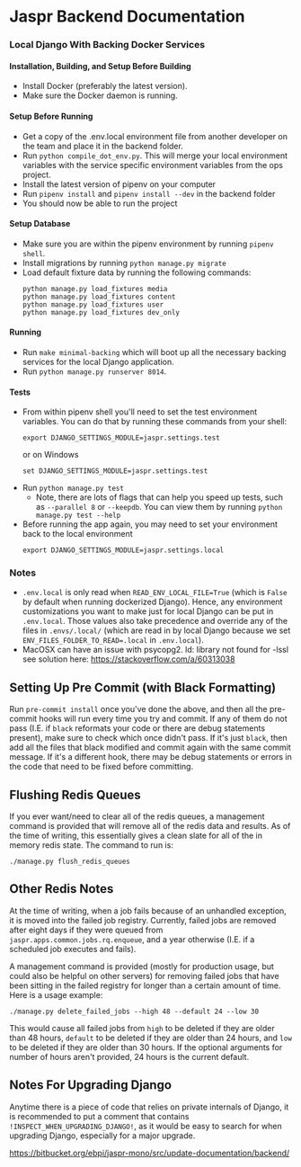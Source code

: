 # Jaspr Backend Documentation

### Local Django With Backing Docker Services

#### Installation, Building, and Setup Before Building
- Install Docker (preferably the latest version).
- Make sure the Docker daemon is running.

#### Setup Before Running
- Get a copy of the .env.local environment file from another developer on the team and place it in the backend folder.
- Run `python compile_dot_env.py`.  This will merge your local environment variables with the service specific environment variables from the ops project.
- Install the latest version of pipenv on your computer
- Run `pipenv install` and `pipenv install --dev` in the backend folder
- You should now be able to run the project

#### Setup Database
- Make sure you are within the pipenv environment by running `pipenv shell`.
- Install migrations by running `python manage.py migrate`
- Load default fixture data by running the following commands:
  ```shell
  python manage.py load_fixtures media
  python manage.py load_fixtures content
  python manage.py load_fixtures user
  python manage.py load_fixtures dev_only
  ```

#### Running
- Run `make minimal-backing` which will boot up all the necessary backing services for the local Django application.
- Run `python manage.py runserver 8014`.

#### Tests
- From within pipenv shell you'll need to set the test environment variables.  You can do that by running these commands from your shell:
  ```shell
  export DJANGO_SETTINGS_MODULE=jaspr.settings.test
  ```
  or on Windows
  ```shell
  set DJANGO_SETTINGS_MODULE=jaspr.settings.test
  ```
- Run `python manage.py test`
  - Note, there are lots of flags that can help you speed up tests, such as `--parallel 8` or `--keepdb`.  You can view them by running `python manage.py test --help`
- Before running the app again, you may need to set your environment back to the local environment
  ```shell
  export DJANGO_SETTINGS_MODULE=jaspr.settings.local
  ```

### Notes
- `.env.local` is only read when `READ_ENV_LOCAL_FILE=True` (which is `False` by default when running dockerized Django). Hence, any environment customizations you want to make just for local Django can be put in `.env.local`. Those values also take precedence and override any of the files in `.envs/.local/` (which are read in by local Django because we set `ENV_FILES_FOLDER_TO_READ=.local` in `.env.local`).
- MacOSX can have an issue with psycopg2. ld: library not found for -lssl  see solution here: https://stackoverflow.com/a/60313038

## Setting Up Pre Commit (with Black Formatting)
Run `pre-commit install` once you've done the above, and then all the pre-commit hooks will run every time you try and commit. If any of them do not pass (I.E. if `black` reformats your code or there are debug statements present), make sure to check which once didn't pass. If it's just `black`, then add all the files that black modified and commit again with the same commit message. If it's a different hook, there may be debug statements or errors in the code that need to be fixed before committing.


## Flushing Redis Queues
If you ever want/need to clear all of the redis queues, a management command is provided that will remove all of the redis data and results. As of the time of writing, this essentially gives a clean slate for all of the in memory redis state. The command to run is:

`./manage.py flush_redis_queues`


## Other Redis Notes
At the time of writing, when a job fails because of an unhandled exception, it is moved into the failed job registry. Currently, failed jobs are removed after eight days if they were queued from `jaspr.apps.common.jobs.rq.enqueue`, and a year otherwise (I.E. if a scheduled job executes and fails).

A management command is provided (mostly for production usage, but could also be helpful on other servers) for removing failed jobs that have been sitting in the failed registry for longer than a certain amount of time. Here is a usage example:

`./manage.py delete_failed_jobs --high 48 --default 24 --low 30`

This would cause all failed jobs from `high` to be deleted if they are older than 48 hours, `default` to be deleted if they are older than 24 hours, and `low` to be deleted if they are older than 30 hours. If the optional arguments for number of hours aren't provided, 24 hours is the current default.


## Notes For Upgrading Django
Anytime there is a piece of code that relies on private internals of Django, it is
recommended to put a comment that contains `!INSPECT_WHEN_UPGRADING_DJANGO!`, as
it would be easy to search for when upgrading Django, especially for a major
upgrade.

https://bitbucket.org/ebpi/jaspr-mono/src/update-documentation/backend/
